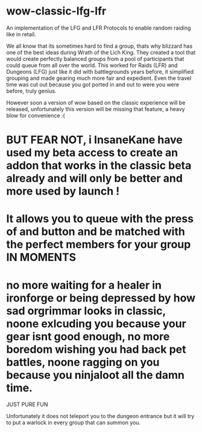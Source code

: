 # wow-classic-lfg-lfr
An implementation of the LFG and LFR Protocols to enable random raiding like in retail.

We all know that its sometimes hard to find a group, thats why blizzard has one of the best ideas during Wrath of the Lich King.
They created a tool that would create perfectly balanced groups from a pool of participants that could queue from all over the world.
This worked for Raids (LFR) and Dungeons (LFG) just like it did with battlegrounds years before, it simplified grouping and made gearing much more fair and expedient. Even the travel time was cut out because you got ported in and out to were you were before, truly genius.

However soon a version of wow based on the classic experience will be released, unfortunately this version will be missing that feature, a heavy blow for convenience :(

# BUT FEAR NOT, i InsaneKane have used my beta access to create an addon that works in the classic beta already and will only be better and more used by launch !

# It allows you to queue with the press of and button and be matched with the perfect members for your group IN MOMENTS

# no more waiting for a healer in ironforge or being depressed by how sad orgrimmar looks in classic, noone exlcuding you because your gear isnt good enough, no more boredom wishing you had back pet battles, noone ragging on you because you ninjaloot all the damn time.

JUST PURE FUN

Unfortunately it does not teleport you to the dungeon entrance but it will try to put a warlock in every group that can summon you.

